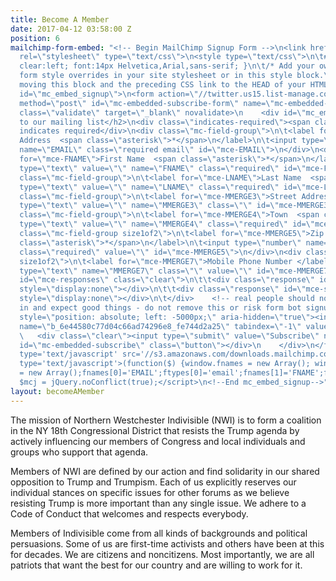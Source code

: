 ```yaml
---
title: Become A Member
date: 2017-04-12 03:58:00 Z
position: 6
mailchimp-form-embed: "<!-- Begin MailChimp Signup Form -->\n<link href=\"//cdn-images.mailchimp.com/embedcode/classic-10_7.css\"
  rel=\"stylesheet\" type=\"text/css\">\n<style type=\"text/css\">\n\t#mc_embed_signup{background:#fff;
  clear:left; font:14px Helvetica,Arial,sans-serif; }\n\t/* Add your own MailChimp
  form style overrides in your site stylesheet or in this style block.\n\t   We recommend
  moving this block and the preceding CSS link to the HEAD of your HTML file. */\n</style>\n<div
  id=\"mc_embed_signup\">\n<form action=\"//twitter.us15.list-manage.com/subscribe/post?u=6e44580c77d04c66ad74296e8&amp;id=fe744d2a25\"
  method=\"post\" id=\"mc-embedded-subscribe-form\" name=\"mc-embedded-subscribe-form\"
  class=\"validate\" target=\"_blank\" novalidate>\n    <div id=\"mc_embed_signup_scroll\">\n\t<h2>Subscribe
  to our mailing list</h2>\n<div class=\"indicates-required\"><span class=\"asterisk\">*</span>
  indicates required</div>\n<div class=\"mc-field-group\">\n\t<label for=\"mce-EMAIL\">Email
  Address  <span class=\"asterisk\">*</span>\n</label>\n\t<input type=\"email\" value=\"\"
  name=\"EMAIL\" class=\"required email\" id=\"mce-EMAIL\">\n</div>\n<div class=\"mc-field-group\">\n\t<label
  for=\"mce-FNAME\">First Name  <span class=\"asterisk\">*</span>\n</label>\n\t<input
  type=\"text\" value=\"\" name=\"FNAME\" class=\"required\" id=\"mce-FNAME\">\n</div>\n<div
  class=\"mc-field-group\">\n\t<label for=\"mce-LNAME\">Last Name  <span class=\"asterisk\">*</span>\n</label>\n\t<input
  type=\"text\" value=\"\" name=\"LNAME\" class=\"required\" id=\"mce-LNAME\">\n</div>\n<div
  class=\"mc-field-group\">\n\t<label for=\"mce-MMERGE3\">Street Address </label>\n\t<input
  type=\"text\" value=\"\" name=\"MMERGE3\" class=\"\" id=\"mce-MMERGE3\">\n</div>\n<div
  class=\"mc-field-group\">\n\t<label for=\"mce-MMERGE4\">Town  <span class=\"asterisk\">*</span>\n</label>\n\t<input
  type=\"text\" value=\"\" name=\"MMERGE4\" class=\"required\" id=\"mce-MMERGE4\">\n</div>\n<div
  class=\"mc-field-group size1of2\">\n\t<label for=\"mce-MMERGE5\">Zip Code  <span
  class=\"asterisk\">*</span>\n</label>\n\t<input type=\"number\" name=\"MMERGE5\"
  class=\"required\" value=\"\" id=\"mce-MMERGE5\">\n</div>\n<div class=\"mc-field-group
  size1of2\">\n\t<label for=\"mce-MMERGE7\">Mobile Phone Number </label>\n\t<input
  type=\"text\" name=\"MMERGE7\" class=\"\" value=\"\" id=\"mce-MMERGE7\">\n</div>\n\t<div
  id=\"mce-responses\" class=\"clear\">\n\t\t<div class=\"response\" id=\"mce-error-response\"
  style=\"display:none\"></div>\n\t\t<div class=\"response\" id=\"mce-success-response\"
  style=\"display:none\"></div>\n\t</div>    <!-- real people should not fill this
  in and expect good things - do not remove this or risk form bot signups-->\n    <div
  style=\"position: absolute; left: -5000px;\" aria-hidden=\"true\"><input type=\"text\"
  name=\"b_6e44580c77d04c66ad74296e8_fe744d2a25\" tabindex=\"-1\" value=\"\"></div>\n
  \   <div class=\"clear\"><input type=\"submit\" value=\"Subscribe\" name=\"subscribe\"
  id=\"mc-embedded-subscribe\" class=\"button\"></div>\n    </div>\n</form>\n</div>\n<script
  type='text/javascript' src='//s3.amazonaws.com/downloads.mailchimp.com/js/mc-validate.js'></script><script
  type='text/javascript'>(function($) {window.fnames = new Array(); window.ftypes
  = new Array();fnames[0]='EMAIL';ftypes[0]='email';fnames[1]='FNAME';ftypes[1]='text';fnames[2]='LNAME';ftypes[2]='text';fnames[3]='MMERGE3';ftypes[3]='text';fnames[4]='MMERGE4';ftypes[4]='text';fnames[5]='MMERGE5';ftypes[5]='number';fnames[7]='MMERGE7';ftypes[7]='phone';}(jQuery));var
  $mcj = jQuery.noConflict(true);</script>\n<!--End mc_embed_signup-->"
layout: becomeAMember
---
```


The mission of Northern Westchester Indivisible (NWI) is to form a coalition in the NY 18th Congressional District that resists the Trump agenda by actively influencing our members of Congress and local individuals and groups who support that agenda.

Members of NWI are defined by our action and find solidarity in our shared opposition to Trump and Trumpism. Each of us explicitly reserves our individual stances on specific issues for other forums as we believe resisting Trump is more important than any single issue. We adhere to a Code of Conduct that welcomes and respects everybody.

Members of Indivisible come from all kinds of backgrounds and political persuasions. Some of us are first-time activists and others have been at this for decades. We are citizens and noncitizens. Most importantly, we are all patriots that want the best for our country and are willing to work for it.